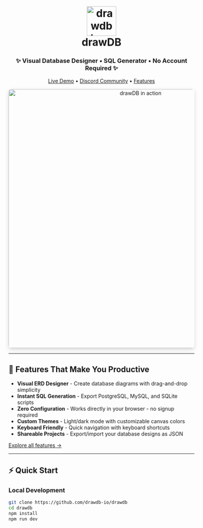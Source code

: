 <h1 align="center">
  <img width="80" alt="drawdb logo" src="./src/assets/icon-dark.png">
  <br>drawDB
</h1>

<h3 align="center">✨ Visual Database Designer • SQL Generator • No Account Required ✨</h3>

<p align="center">
  <a href="https://drawdb.vercel.app/">Live Demo</a> • 
  <a href="https://discord.gg/BrjZgNrmR6">Discord Community</a> • 
  <a href="#features">Features</a>
</p>

<p align="center">
  <img width="700" style="border-radius:8px;box-shadow:0 4px 12px rgba(0,0,0,0.15);" alt="drawDB in action" src="drawdb.gif">
</p>

---

## 🚀 Features That Make You Productive

- **Visual ERD Designer** - Create database diagrams with drag-and-drop simplicity
- **Instant SQL Generation** - Export PostgreSQL, MySQL, and SQLite scripts
- **Zero Configuration** - Works directly in your browser - no signup required
- **Custom Themes** - Light/dark mode with customizable canvas colors
- **Keyboard Friendly** - Quick navigation with keyboard shortcuts
- **Shareable Projects** - Export/import your database designs as JSON

[Explore all features →](https://drawdb.vercel.app/)

---

## ⚡ Quick Start

### Local Development
```bash
git clone https://github.com/drawdb-io/drawdb
cd drawdb
npm install
npm run dev

